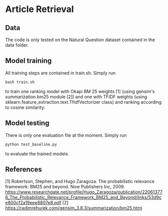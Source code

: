 # Article Retrieval

## Data

The code is only tested on the Natural Question dataset contained in the data folder.

## Model training

All training steps are contained in train.sh. Simply run
```
bash train.sh
```

to train one ranking model with Okapi BM 25 weights [1] (using gensim's summarization.bm25 module [2]) and one with TFIDF weights (using sklearn.feature_extraction.text.TfidfVectorizer class) and ranking according to cosine similarity.

## Model testing

There is only one evaluation file at the moment. Simply run
```
python test_baseline.py
```
to evaluate the trained models.




## References
[1] Robertson, Stephen, and Hugo Zaragoza. The probabilistic relevance framework: BM25 and beyond. Now Publishers Inc, 2009.
    https://www.researchgate.net/profile/Hugo_Zaragoza/publication/220613776_The_Probabilistic_Relevance_Framework_BM25_and_Beyond/links/53d9ce800cf2a19eee8807e8.pdf
[2] https://radimrehurek.com/gensim_3.8.3/summarization/bm25.html
